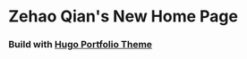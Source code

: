 # Zehao Qian's New Home Page
### Build with [Hugo Portfolio Theme](https://github.com/wowchemy/starter-hugo-portfolio-theme)

